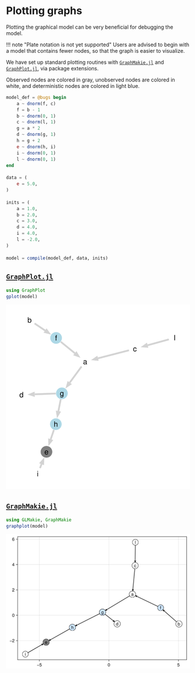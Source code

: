 # Plotting graphs

Plotting the graphical model can be very beneficial for debugging the model.

!!! note "Plate notation is not yet supported"
    Users are advised to begin with a model that contains fewer nodes, so that the graph is easier to visualize.

We have set up standard plotting routines with [`GraphMakie.jl`](https://github.com/MakieOrg/GraphMakie.jl) and [`GraphPlot.jl`](https://github.com/JuliaGraphs/GraphPlot.jl), via package extensions.

Observed nodes are colored in gray, unobserved nodes are colored in white, and deterministic nodes are colored in light blue.

```julia
model_def = @bugs begin
    a ~ dnorm(f, c)
    f = b - 1
    b ~ dnorm(0, 1)
    c ~ dnorm(l, 1)
    g = a * 2
    d ~ dnorm(g, 1)
    h = g + 2
    e ~ dnorm(h, i)
    i ~ dnorm(0, 1)
    l ~ dnorm(0, 1)
end

data = (
    e = 5.0,
)

inits = (
    a = 1.0,
    b = 2.0,
    c = 3.0,
    d = 4.0,
    i = 4.0,
    l = -2.0,
)

model = compile(model_def, data, inits)
```

## [`GraphPlot.jl`](https://github.com/JuliaGraphs/GraphPlot.jl)

```julia
using GraphPlot
gplot(model)
```

![GraphPlot](https://raw.githubusercontent.com/TuringLang/JuliaBUGS.jl/refs/heads/main/JuliaBUGS/docs/assets/graphplot.svg)

## [`GraphMakie.jl`](https://github.com/MakieOrg/GraphMakie.jl)

```julia
using GLMakie, GraphMakie
graphplot(model)
```

![GraphMakie](https://raw.githubusercontent.com/TuringLang/JuliaBUGS.jl/refs/heads/main/JuliaBUGS/docs/assets/makie.png)
